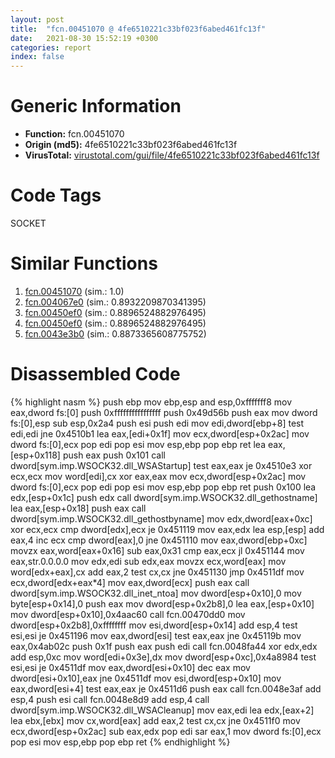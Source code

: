```yaml
---
layout: post
title:  "fcn.00451070 @ 4fe6510221c33bf023f6abed461fc13f"
date:   2021-08-30 15:52:19 +0300
categories: report
index: false
---
```


# Generic Information
- **Function:** fcn.00451070
- **Origin (md5):** 4fe6510221c33bf023f6abed461fc13f
- **VirusTotal:** [virustotal.com/gui/file/4fe6510221c33bf023f6abed461fc13f][virustotal_ref]

# Code Tags
<span class="tag" id="SOCKET">SOCKET</span>


# Similar Functions

1. [fcn.00451070][similar_1_ref] (sim.: 1.0)
2. [fcn.004067e0][similar_2_ref] (sim.: 0.8932209870341395)
3. [fcn.00450ef0][similar_3_ref] (sim.: 0.8896524882976495)
4. [fcn.00450ef0][similar_4_ref] (sim.: 0.8896524882976495)
5. [fcn.0043e3b0][similar_5_ref] (sim.: 0.8873365608775752)


# Disassembled Code

{% highlight nasm %}
push ebp
mov ebp,esp
and esp,0xfffffff8
mov eax,dword fs:[0]
push 0xffffffffffffffff
push 0x49d56b
push eax
mov dword fs:[0],esp
sub esp,0x2a4
push esi
push edi
mov edi,dword[ebp+8]
test edi,edi
jne 0x4510b1
lea eax,[edi+0x1f]
mov ecx,dword[esp+0x2ac]
mov dword fs:[0],ecx
pop edi
pop esi
mov esp,ebp
pop ebp
ret 
lea eax,[esp+0x118]
push eax
push 0x101
call dword[sym.imp.WSOCK32.dll_WSAStartup]
test eax,eax
je 0x4510e3
xor ecx,ecx
mov word[edi],cx
xor eax,eax
mov ecx,dword[esp+0x2ac]
mov dword fs:[0],ecx
pop edi
pop esi
mov esp,ebp
pop ebp
ret 
push 0x100
lea edx,[esp+0x1c]
push edx
call dword[sym.imp.WSOCK32.dll_gethostname]
lea eax,[esp+0x18]
push eax
call dword[sym.imp.WSOCK32.dll_gethostbyname]
mov edx,dword[eax+0xc]
xor ecx,ecx
cmp dword[edx],ecx
je 0x451119
mov eax,edx
lea esp,[esp]
add eax,4
inc ecx
cmp dword[eax],0
jne 0x451110
mov eax,dword[ebp+0xc]
movzx eax,word[eax+0x16]
sub eax,0x31
cmp eax,ecx
jl 0x451144
mov eax,str.0.0.0.0
mov edx,edi
sub edx,eax
movzx ecx,word[eax]
mov word[edx+eax],cx
add eax,2
test cx,cx
jne 0x451130
jmp 0x4511df
mov ecx,dword[edx+eax*4]
mov eax,dword[ecx]
push eax
call dword[sym.imp.WSOCK32.dll_inet_ntoa]
mov dword[esp+0x10],0
mov byte[esp+0x14],0
push eax
mov dword[esp+0x2b8],0
lea eax,[esp+0x10]
mov dword[esp+0x10],0x4aac60
call fcn.00470dd0
mov dword[esp+0x2b8],0xffffffff
mov esi,dword[esp+0x14]
add esp,4
test esi,esi
je 0x451196
mov eax,dword[esi]
test eax,eax
jne 0x45119b
mov eax,0x4ab02c
push 0x1f
push eax
push edi
call fcn.0048fa44
xor edx,edx
add esp,0xc
mov word[edi+0x3e],dx
mov dword[esp+0xc],0x4a8984
test esi,esi
je 0x4511df
mov eax,dword[esi+0x10]
dec eax
mov dword[esi+0x10],eax
jne 0x4511df
mov esi,dword[esp+0x10]
mov eax,dword[esi+4]
test eax,eax
je 0x4511d6
push eax
call fcn.0048e3af
add esp,4
push esi
call fcn.0048e8d9
add esp,4
call dword[sym.imp.WSOCK32.dll_WSACleanup]
mov eax,edi
lea edx,[eax+2]
lea ebx,[ebx]
mov cx,word[eax]
add eax,2
test cx,cx
jne 0x4511f0
mov ecx,dword[esp+0x2ac]
sub eax,edx
pop edi
sar eax,1
mov dword fs:[0],ecx
pop esi
mov esp,ebp
pop ebp
ret 
{% endhighlight %}


[similar_1_ref]: /report/fcn.00451070@ec199daf84c7d2c754bb8d013dd4880e
[similar_2_ref]: /report/fcn.004067e0@94f83197373b17ab8b5225c0900d14de
[similar_3_ref]: /report/fcn.00450ef0@ec199daf84c7d2c754bb8d013dd4880e
[similar_4_ref]: /report/fcn.00450ef0@4fe6510221c33bf023f6abed461fc13f
[similar_5_ref]: /report/fcn.0043e3b0@4fe6510221c33bf023f6abed461fc13f
[virustotal_ref]: https://www.virustotal.com/gui/file/4fe6510221c33bf023f6abed461fc13f